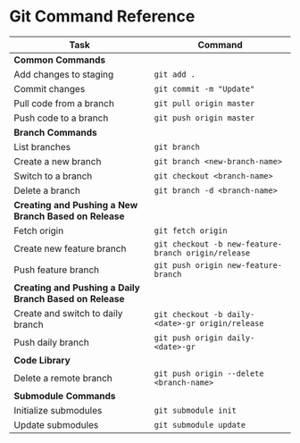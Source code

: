 # Git Command Reference

| Task                                   | Command                                     |
|----------------------------------------|---------------------------------------------|
| **Common Commands**                    |                                             |
| Add changes to staging                 | `git add .`                                 |
| Commit changes                         | `git commit -m "Update"`                    |
| Pull code from a branch                | `git pull origin master`                   |
| Push code to a branch                  | `git push origin master`                   |
| **Branch Commands**                    |                                             |
| List branches                          | `git branch`                               |
| Create a new branch                    | `git branch <new-branch-name>`             |
| Switch to a branch                     | `git checkout <branch-name>`               |
| Delete a branch                        | `git branch -d <branch-name>`              |
| **Creating and Pushing a New Branch Based on Release** |                               |
| Fetch origin                           | `git fetch origin`                         |
| Create new feature branch              | `git checkout -b new-feature-branch origin/release` |
| Push feature branch                    | `git push origin new-feature-branch`      |
| **Creating and Pushing a Daily Branch Based on Release** |                            |
| Create and switch to daily branch       | `git checkout -b daily-<date>-gr origin/release` |
| Push daily branch                      | `git push origin daily-<date>-gr`          |
| **Code Library**                       |                                             |
| Delete a remote branch                 | `git push origin --delete <branch-name>`  |
| **Submodule Commands**                 |                                             |
| Initialize submodules                  | `git submodule init`                      |
| Update submodules                      | `git submodule update`                    |
